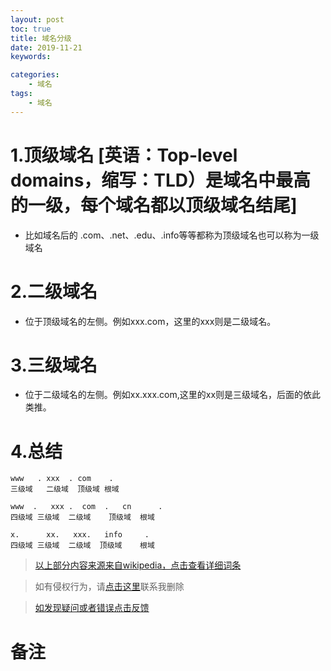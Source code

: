 ```yaml
---
layout: post
toc: true
title: 域名分级
date: 2019-11-21
keywords:

categories:
    - 域名
tags:
    - 域名
---
```


# 1.顶级域名 [英语：Top-level domains，缩写：TLD）是域名中最高的一级，每个域名都以顶级域名结尾]
- 比如域名后的 .com、.net、.edu、.info等等都称为顶级域名也可以称为一级域名
<!-- more -->
# 2.二级域名
- 位于顶级域名的左侧。例如xxx.com，这里的xxx则是二级域名。

# 3.三级域名
- 位于二级域名的左侧。例如xx.xxx.com,这里的xx则是三级域名，后面的依此类推。

# 4.总结
```
www   . xxx  . com    .
三级域   二级域  顶级域 根域

www  .   xxx .  com  .   cn      .
四级域 三级域  二级域    顶级域  根域

x.      xx.   xxx.   info     .
四级域 三级域  二级域  顶级域    根域
```
>[以上部分内容来源来自wikipedia，点击查看详细词条](https://zh.wikipedia.org/wiki/%E5%9F%9F%E5%90%8D#%E5%9F%9F%E5%90%8D%E5%B1%82%E6%AC%A1)

>如有侵权行为，请[点击这里](https://github.com/cooper-q/blog_hexo/issues)联系我删除

>[如发现疑问或者错误点击反馈](https://github.com/cooper-q/blog_hexo/issues)

# 备注

